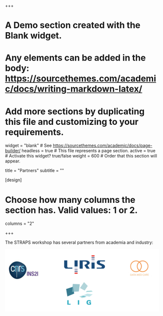 +++
# A Demo section created with the Blank widget.
# Any elements can be added in the body: https://sourcethemes.com/academic/docs/writing-markdown-latex/
# Add more sections by duplicating this file and customizing to your requirements.

widget = "blank"  # See https://sourcethemes.com/academic/docs/page-builder/
headless = true  # This file represents a page section.
active = true  # Activate this widget? true/false
weight = 600  # Order that this section will appear.

title = "Partners"
subtitle = ""

[design]
  # Choose how many columns the section has. Valid values: 1 or 2.
  columns = "2"

+++

The STRAPS workshop has several partners from academia and industry:

![Partners](/img/partners.png)
